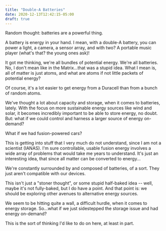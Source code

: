 ```yaml
---
title: "Double-A Batteries"
date: 2020-12-13T12:42:15-05:00
draft: true
---
```


Random thought: batteries are a powerful thing.

A battery is energy in your hand. I mean, with a double-A battery, you can power a light, a camera, a sensor array, and with two? A portable music player (what's that? the young ones ask)!

It got me thinking, we're all bundles of potential energy. We're all batteries. No, I don't mean like in the Matrix...that was a stupid idea. What I mean is, all of matter is just atoms, and what are atoms if not little packets of potential energy?

Of course, it's a lot easier to get energy from a Duracell than from a bunch of random atoms.

We've thought a lot about capacity and storage, when it comes to batteries, lately. With the focus on more sustainable energy sources like wind and solar, it becomes incredibly important to be able to store energy, no doubt. But: what if we could control and harness a larger source of energy on-demand?

What if we had fusion-powered cars?

This is getting into stuff that I very much do not understand, since I am not a scientist (IANAS). I'm sure controllable, usable fusion energy involves a wide array of problems that would take me years to understand. It's just an interesting idea, that since all matter can be converted to energy...

We're constantly surrounded by and composed of batteries, of a sort. They just aren't compatible with our devices.

This isn't just a "stoner thought", or some stupid half-baked idea -- well, maybe it's not fully-baked, but I do have a point. And that point is: we should be exploring other avenues to alternative energy sources.

We seem to be hitting quite a wall, a difficult hurdle, when it comes to energy storage. So...what if we just sidestepped the storage issue and had energy on-demand?

This is the sort of thinking I'd like to do on here, at least in part.
